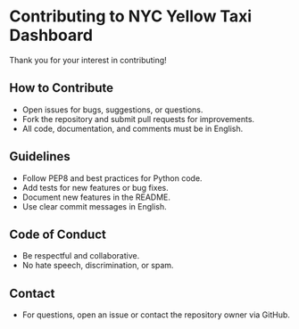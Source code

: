 # Contributing to NYC Yellow Taxi Dashboard

Thank you for your interest in contributing!

## How to Contribute
- Open issues for bugs, suggestions, or questions.
- Fork the repository and submit pull requests for improvements.
- All code, documentation, and comments must be in English.

## Guidelines
- Follow PEP8 and best practices for Python code.
- Add tests for new features or bug fixes.
- Document new features in the README.
- Use clear commit messages in English.

## Code of Conduct
- Be respectful and collaborative.
- No hate speech, discrimination, or spam.

## Contact
- For questions, open an issue or contact the repository owner via GitHub.
